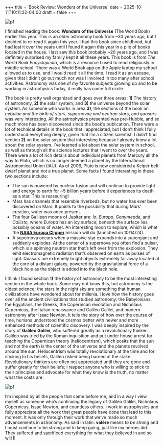 +++
title = 'Book Review: Wonders of the Universe'
date = 2025-10-11T10:11:22-04:00
draft = false
+++

![p1](/blog/20251011_BR_Wonders_Of_The_Universe/cover.png)

I finished reading the book: **Wonders of the Universe** (The World Book) earlier this year. This is an older astronomy book from ~30 years ago, but I decided to re-read it again this year. I had this book since childhood, but had lost it over the years until I found it again this year in a pile of books located in the house. I last saw this book probably ~20 years ago, and I was definitely surprised my family kept it all these years. This book is from *The World Book Encyclopedia*, which is a resource I used to read religiously in middle school. There was a World Book app on the Apple laptop my school allowed us to use, and I would read it all the time. I read it as an escape, given that I didn’t go out much nor was I involved in too many after school activities. Astronomy was one of my favorite subjects growing up and to be working in astrophysics today, it really has come full circle.

The book is pretty well organized and goes over three areas: **1)** The history of astronomy, **2)** the solar system, and **3)** the universe beyond the solar system. As someone who works in area **3)**, the sections of the book on *nebulae and the birth of stars*, *supernovae and neutron stars*, and *quasars* was very interesting. All the astrophysics presented was pre-Hubble, and so much more has been discovered since the book’s publication. There were a lot of technical details in the book that I appreciated, but I don’t think I fully understood everything deeply, given that I’m a citizen scientist. I didn’t find section **2)** on the solar system that interesting because I already know a lot about the solar system. I’ve learned a lot about the solar system in school, as well as through all the science lectures that I went to over the years. There were a lot of rich details about individual planets from Mercury all the way to Pluto, which is no longer deemed a planet by the International Astronomical Union (IAU). As of 2006, Pluto is now considered a Keiper belt dwarf planet and not a true planet. Some facts I found interesting in these two sections include:

- The sun is powered by nuclear fusion and will continue to provide light and energy to earth for ~5 billion years before it experiences its death as a star. This is reassuring!
- Mars has channels that resemble riverbeds, but no water has ever been discovered on Mars. It points to the possibility that during Mars’ creation, water was once present.
- The four Galilean moons of Jupiter are: *Io*, *Europa*, *Ganymeade*, and *Callisto*, where *Europa* has an icy surface; beneath the surface lies possibly oceans of water. An interesting moon to explore, which is what the **[NASA Europa Clipper](https://science.nasa.gov/mission/europa-clipper/)** mission will do (launched on 10/14/24).
- A supernova occurs when a massive star expands into a supergiant and suddenly explodes. At the center of a supernova you often find a pulsar, which is a spinning neutron star that’s left over from the explosion. They emit electromagnetic radiation that’s observed on earth as pulses of light.
Quasars are extremely bright objects extremely far away located at the core of a distant galaxy, powered by the gravitational force of a black hole as the object is added into the black hole.

I think I found section **1)** the history of astronomy to be the most interesting section in the whole book. Some may not know this, but astronomy is the oldest science; the stars in the night sky are something that human civilizations have wondered about for millenia. I love how the history goes over all the ancient civilizations that studied astronomy: the Babylonians, the Egyptians, the Greeks, the Copernican revolution and Nicholaus Capernicus, the Italian renaissance and Galileo Galilei, and modern astronomy after Issac Newton. It tells the story of how over the course of time, humans understood the cosmos better with newer and more enhanced methods of scientific discovery. I was deeply inspired by the story of **Galileo Galilei**, who suffered greatly as a revolutionary thinker. Galileo was tried by the Roman inquisition and put under house arrest for teaching the Copernican theory (heliocentrism), which posits that the sun and not the earth is the center of the universe and the planets revolved around the sun. Heliocentrism was totally revolutionary at the time and for sticking to his beliefs, Galileo risked being burned at the stake. Revolutionary thinkers are often not appreciated until they are gone and suffer greatly for their beliefs; I respect anyone who is willing to stick to their principles and advocate for what they know is the truth, no matter what the costs are. 

![p1](/blog/20251011_BR_Wonders_Of_The_Universe/galileo.png)

I’m inspired by all the people that came before me, and in a way I view myself as someone who’s continuing the legacy of Galileo Galilei, Nicholaus Copernicus, Issac Newton, and countless others. I work in astrophysics and fully appreciate all the work that great people have done that lead to this moment. It was only through their work that we’ve made so much advancements in astronomy. As said in latin: **valēre** means *to be strong* and I must continue to be strong and to keep going, just like my heroes did. They suffered and sacrificed everything for what they believed in and so will I!
